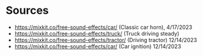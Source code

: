 # Sources

* https://mixkit.co/free-sound-effects/car/ (Classic car horn), 4/17/2023
* https://mixkit.co/free-sound-effects/truck/ (Truck driving steady)
* https://mixkit.co/free-sound-effects/tractor/ (Driving tractor) 12/14/2023
* https://mixkit.co/free-sound-effects/car/ (Car ignition) 12/14/2023
